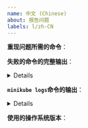 ```yaml
---
name: 中文 (Chinese)
about: 报告问题
labels: l/zh-CN
---
```

<!-- 请在报告问题时使用此模板，并提供尽可能详细的信息。否则可能导致响应延迟。谢谢！-->

**重现问题所需的命令**：

**失败的命令的完整输出**：<details>


</details>


**`minikube logs`命令的输出**： <details>


</details>


**使用的操作系统版本**：
